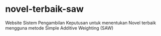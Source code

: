 # novel-terbaik-saw
Website Sistem Pengambilan Keputusan untuk menentukan Novel terbaik mengguna metode Simple Additive Weighting (SAW)
